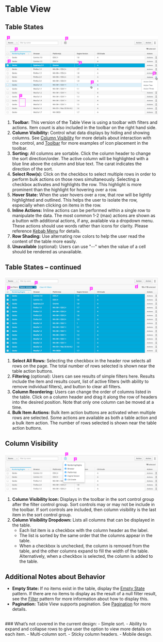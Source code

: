 # Table View

## Table States
![Table with a single row selected](img/table-callout1.png)

1. **Toolbar:** This version of the Table View is using a toolbar with filters and actions. Item count is also included in the toolbar on the right hand side.
1. **Column Visibility:** Control what data displays by hiding and showing columns. See [Column Visibility](#column-visibility) for more details about interaction with the control, and [Toolbar](http://www.patternfly.org/pattern-library/forms-and-controls/toolbar/) for more examples of icon placement in the toolbar.
1. **Sorting:** All columns are sortable. Click the column header to change the sort direction/order. The active column will be highlighted with a blue line above the column and blue text. The carat indicates the direction of the sort.
1. **Select Row(s):** Click on the checkbox to select multiple rows in order to perform bulk actions on those rows simultaneously. Selecting a checkbox activates and highlights the row. This highlight is more prominent than the highlight for hovering over a row.
1. **Hover State:** When the user hovers over a row, that row will be lightly highlighted and outlined. This helps the user to isolate the row, especially when clicking on items in the row.
1. **Inline Actions:** Inline actions can be performed within a single row to manipulate the data. The most common 1-2 (max) actions are shown as a button with additional actions, if any, available via a dropdown menu. These actions should use words rather than icons for clarity. Please reference [Kebab Menu](http://www.patternfly.org/pattern-library/widgets/#kebabs) for details.
1. **Row Shading:** Use alternating row colors to help the user read the content of the table more easily.
1. **Unavailable** (optional): Users can use "-\-" when the value of a cell should be rendered as unavailable.

## Table States – continued
![Table with a all rows selected](img/table-callout2.png)

1. **Select All Rows:** Selecting the checkbox in the header row selects all rows on the page. The total number of rows selected is shown near the table action buttons.
1. **Filtering** (optional): Users can see results of simple filters here. Results include the item and results count, list of active filters (with ability to remove individual filters), and button to clear all filters.
1. **Column Reordering:** Users can change the order of columns listed in the table. Click on a column header and drag it along the row of headers into the desired position. Note that only one column can be moved at a time.
1. **Bulk Item Actions:** Bulk item action buttons are activated when multiple rows are selected. Some actions are available as both a table action and a bulk item action. The number of rows selected is shown near the table action buttons.

## Column Visibility

![Table with a column visibility menu active](img/table-col-visibility-menu.png)

1. **Column Visibility Icon:** Displays in the toolbar in the sort control group after the filter control group. Sort controls may or may not be include in the toolbar. If sort controls are included, then column visibility is the last item in the sort control group.
2. **Column Visibility Dropdown:** Lists all columns that can be displayed in the table.
    - Each list item is a checkbox with the column header as the label.
    - The list is sorted by the same order that the columns appear in the table.
    - When a checkbox is unchecked, the column is removed from the table, and the other columns expand to fill the width of the table. Alternatively, when a checkbox is selected, the column is added to the table.

## Additional Notes about Behavior
- **Empty State:** If no items exist in the table, display the [Empty State](http://www.patternfly.org/pattern-library/communication/empty-state/) pattern. If there are no items to display as the result of a null filter result, see the [Filter](http://www.patternfly.org/pattern-library/forms-and-controls/filter/) pattern for more information about how to display this.
- **Pagination:** Table View supports pagination. See [Pagination](https://www.patternfly.org/pattern-library/navigation/pagination/) for more details.

<br>
### What’s not covered in the current design:
- Simple sort.
- Ability to expand and collapse rows to give user the option to view more details on each item.
- Multi-column sort.
- Sticky column headers.
- Mobile design.